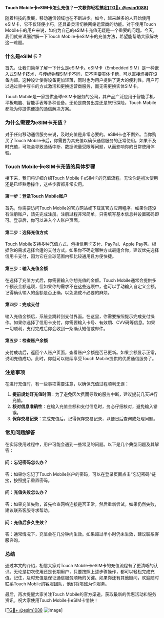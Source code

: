 **Touch Mobile卡eSIM卡怎么充值？一文教你轻松搞定[[TG💪+ @esim1088](https://t.me/s/esim1088)]**

随着科技的发展，移动通信领域也在不断进步。如今，越来越多的人开始使用eSIM卡，它不仅轻便小巧，还具备灵活切换网络运营商的功能。对于使用Touch Mobile卡的用户来说，如何为自己的eSIM卡充值无疑是一个重要的问题。今天，我们就来详细讲解一下Touch Mobile卡eSIM卡的充值方法，希望能帮助大家解决这一难题。

### **什么是eSIM卡？**

首先，让我们简单了解一下什么是eSIM卡。eSIM卡（Embedded SIM）是一种嵌入式SIM卡技术，与传统物理SIM卡不同，它不需要实体卡槽，可以直接焊接在设备内部。这种设计使得设备更加轻薄，同时也为用户提供了更大的便利性。用户可以通过空中写卡的方式激活和更换运营商服务，而无需更换实体SIM卡。

Touch Mobile是一家提供全球eSIM卡服务的公司，其产品广泛应用于智能手机、平板电脑、智能手表等多种设备。无论是商务出差还是旅行探险，Touch Mobile都能为你提供便捷的通信解决方案。

### **为什么需要为eSIM卡充值？**

对于任何移动通信服务来说，及时充值是非常必要的。eSIM卡也不例外。当你购买了Touch Mobile卡后，你需要为其充值以确保通信服务的正常使用。如果不及时充值，可能会导致通话中断、数据流量受限等问题，从而影响你的日常使用体验。

### **Touch Mobile卡eSIM卡充值的具体步骤**

接下来，我们将详细介绍Touch Mobile卡eSIM卡的充值流程。无论你是初次使用还是已经熟悉操作，这些步骤都非常实用。

#### **第一步：登录Touch Mobile账户**

首先，你需要访问Touch Mobile的官方网站或下载其官方应用程序。如果你还没有注册账户，请先完成注册。注册过程非常简单，只需填写基本信息并设置密码即可。登录后，你可以进入个人账户页面。

#### **第二步：选择充值方式**

Touch Mobile支持多种充值方式，包括信用卡支付、PayPal、Apple Pay等。根据你的需求选择合适的支付方式。如果你不确定哪种方式最适合你，建议优先选择信用卡支付，因为它在全球范围内都比较通用且方便快捷。

#### **第三步：输入充值金额**

在选择了充值方式后，你需要输入你想充值的金额。Touch Mobile通常会提供多个预设金额选项，但如果你的需求不在这些选项中，也可以手动输入自定义金额。记得确认输入的金额是否正确，以免造成不必要的麻烦。

#### **第四步：完成支付**

输入充值金额后，系统会跳转到支付界面。在这里，你需要按照提示完成支付操作。如果你选择了信用卡支付，你需要输入卡号、有效期、CVV码等信息。如果一切顺利，支付完成后你会收到一条确认短信或邮件。

#### **第五步：检查账户余额**

支付成功后，返回个人账户页面，查看账户余额是否已更新。如果余额显示正常，说明充值成功。此时，你就可以继续享受Touch Mobile提供的优质通信服务了。

### **注意事项**

在进行充值时，有一些事项需要注意，以确保充值过程顺利无误：

1. **提前规划好充值时间**：为了避免因欠费而导致的服务中断，建议提前几天进行充值。
2. **核对信息准确性**：在输入充值金额和支付信息时，务必仔细核对，避免输入错误。
3. **保存交易记录**：完成充值后，记得保存交易记录，以便日后查询或处理问题。

### **常见问题解答**

在实际使用过程中，用户可能会遇到一些常见的问题。以下是几个典型问题及其解答：

#### **问：忘记密码怎么办？**
答：如果你忘记了Touch Mobile账户的密码，可以在登录页面点击“忘记密码”链接，按照提示重置密码。

#### **问：充值失败怎么办？**
答：如果充值失败，首先检查网络连接是否正常，然后重新尝试。如果仍然失败，建议联系客服寻求帮助。

#### **问：充值后多久生效？**
答：通常情况下，充值会在几分钟内生效。如果超过半小时仍未生效，建议联系客服咨询。

### **总结**

通过本文的介绍，相信大家对Touch Mobile卡eSIM卡的充值流程有了更清晰的认识。无论是初次使用还是长期用户，只要按照上述步骤操作，都可以轻松完成充值。记住，及时充值是保证通信服务顺畅的关键。如果你还有其他疑问，欢迎随时联系Touch Mobile的客服团队，他们将竭诚为你服务。

最后，再次提醒大家关注Touch Mobile的官方渠道，获取最新的优惠活动和服务资讯。祝大家使用Touch Mobile卡eSIM卡愉快！

[[TG💪+ @esim1088](https://t.me/s/esim1088) ![Image](https://i.postimg.cc/4NQfJmqS/Snipaste-2025-05-13-00-14-12.png)]